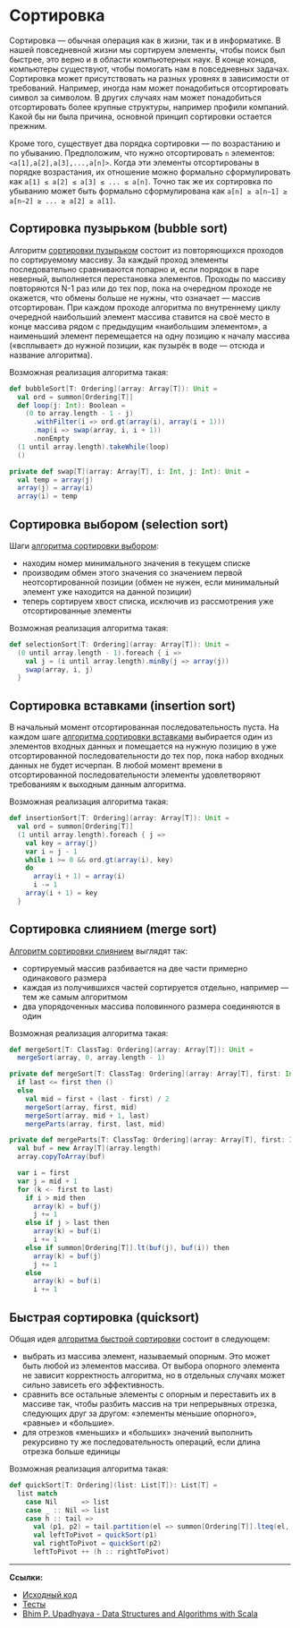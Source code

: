 # Сортировка

Сортировка — обычная операция как в жизни, так и в информатике.
В нашей повседневной жизни мы сортируем элементы, чтобы поиск был быстрее, это верно и в области компьютерных наук.
В конце концов, компьютеры существуют, чтобы помогать нам в повседневных задачах.
Сортировка может присутствовать на разных уровнях в зависимости от требований. 
Например, иногда нам может понадобиться отсортировать символ за символом. 
В других случаях нам может понадобиться отсортировать более крупные структуры, например профили компаний. 
Какой бы ни была причина, основной принцип сортировки остается прежним. 

Кроме того, существует два порядка сортировки — по возрастанию и по убыванию. 
Предположим, что нужно отсортировать `n` элементов: `<a[1],a[2],a[3],...,a[n]>`. 
Когда эти элементы отсортированы в порядке возрастания, 
их отношение можно формально сформулировать как `a[1] ≤ a[2] ≤ a[3] ≤ ... ≤ a[n]`. 
Точно так же их сортировка по убыванию может быть формально сформулирована 
как `a[n] ≥ a[n−1] ≥ a[n−2] ≥ ... ≥ a[2] ≥ a[1]`.


## Сортировка пузырьком (bubble sort)

Алгоритм [сортировки пузырьком](https://ru.wikipedia.org/wiki/%D0%A1%D0%BE%D1%80%D1%82%D0%B8%D1%80%D0%BE%D0%B2%D0%BA%D0%B0_%D0%BF%D1%83%D0%B7%D1%8B%D1%80%D1%8C%D0%BA%D0%BE%D0%BC) 
состоит из повторяющихся проходов по сортируемому массиву. 
За каждый проход элементы последовательно сравниваются попарно 
и, если порядок в паре неверный, выполняется перестановка элементов. 
Проходы по массиву повторяются N-1 раз или до тех пор, пока на очередном проходе не окажется, 
что обмены больше не нужны, что означает — массив отсортирован. 
При каждом проходе алгоритма по внутреннему циклу очередной наибольший элемент массива ставится 
на своё место в конце массива рядом с предыдущим «наибольшим элементом», 
а наименьший элемент перемещается на одну позицию к началу массива 
(«всплывает» до нужной позиции, как пузырёк в воде — отсюда и название алгоритма).

Возможная реализация алгоритма такая:

```scala
def bubbleSort[T: Ordering](array: Array[T]): Unit =
  val ord = summon[Ordering[T]]
  def loop(j: Int): Boolean =
    (0 to array.length - 1 - j)
      .withFilter(i => ord.gt(array(i), array(i + 1)))
      .map(i => swap(array, i, i + 1))
      .nonEmpty
  (1 until array.length).takeWhile(loop)
  ()

private def swap[T](array: Array[T], i: Int, j: Int): Unit =
  val temp = array(j)
  array(j) = array(i)
  array(i) = temp
```

## Сортировка выбором (selection sort)

Шаги [алгоритма сортировки выбором](https://ru.wikipedia.org/wiki/%D0%A1%D0%BE%D1%80%D1%82%D0%B8%D1%80%D0%BE%D0%B2%D0%BA%D0%B0_%D0%B2%D1%8B%D0%B1%D0%BE%D1%80%D0%BE%D0%BC):

- находим номер минимального значения в текущем списке
- производим обмен этого значения со значением первой неотсортированной позиции (обмен не нужен, если минимальный элемент уже находится на данной позиции)
- теперь сортируем хвост списка, исключив из рассмотрения уже отсортированные элементы

Возможная реализация алгоритма такая:

```scala
def selectionSort[T: Ordering](array: Array[T]): Unit =
  (0 until array.length - 1).foreach { i =>
    val j = (i until array.length).minBy(j => array(j))
    swap(array, i, j)
  }
```

## Сортировка вставками (insertion sort)

В начальный момент отсортированная последовательность пуста. 
На каждом шаге [алгоритма сортировки вставками](https://ru.wikipedia.org/wiki/%D0%A1%D0%BE%D1%80%D1%82%D0%B8%D1%80%D0%BE%D0%B2%D0%BA%D0%B0_%D0%B2%D1%81%D1%82%D0%B0%D0%B2%D0%BA%D0%B0%D0%BC%D0%B8)
выбирается один из элементов входных данных и помещается на нужную позицию в уже отсортированной последовательности до тех пор, 
пока набор входных данных не будет исчерпан. 
В любой момент времени в отсортированной последовательности элементы удовлетворяют требованиям к выходным данным алгоритма.

Возможная реализация алгоритма такая:

```scala
def insertionSort[T: Ordering](array: Array[T]): Unit =
  val ord = summon[Ordering[T]]
  (1 until array.length).foreach { j =>
    val key = array(j)
    var i = j - 1
    while i >= 0 && ord.gt(array(i), key)
    do
      array(i + 1) = array(i)
      i -= 1
    array(i + 1) = key
  }
```

## Сортировка слиянием (merge sort)

[Алгоритм сортировки слиянием](https://ru.wikipedia.org/wiki/%D0%A1%D0%BE%D1%80%D1%82%D0%B8%D1%80%D0%BE%D0%B2%D0%BA%D0%B0_%D1%81%D0%BB%D0%B8%D1%8F%D0%BD%D0%B8%D0%B5%D0%BC) выглядят так:

- сортируемый массив разбивается на две части примерно одинакового размера
- каждая из получившихся частей сортируется отдельно, например — тем же самым алгоритмом
- два упорядоченных массива половинного размера соединяются в один

Возможная реализация алгоритма такая:

```scala
def mergeSort[T: ClassTag: Ordering](array: Array[T]): Unit =
  mergeSort(array, 0, array.length - 1)

private def mergeSort[T: ClassTag: Ordering](array: Array[T], first: Int, last: Int): Unit =
  if last <= first then ()
  else
    val mid = first + (last - first) / 2
    mergeSort(array, first, mid)
    mergeSort(array, mid + 1, last)
    mergeParts(array, first, last, mid)

private def mergeParts[T: ClassTag: Ordering](array: Array[T], first: Int, last: Int, mid: Int): Unit =
  val buf = new Array[T](array.length)
  array.copyToArray(buf)

  var i = first
  var j = mid + 1
  for (k <- first to last)
    if i > mid then
      array(k) = buf(j)
      j += 1
    else if j > last then
      array(k) = buf(i)
      i += 1
    else if summon[Ordering[T]].lt(buf(j), buf(i)) then
      array(k) = buf(j)
      j += 1
    else
      array(k) = buf(i)
      i += 1
```

## Быстрая сортировка (quicksort)

Общая идея [алгоритма быстрой сортировки](https://ru.wikipedia.org/wiki/%D0%91%D1%8B%D1%81%D1%82%D1%80%D0%B0%D1%8F_%D1%81%D0%BE%D1%80%D1%82%D0%B8%D1%80%D0%BE%D0%B2%D0%BA%D0%B0) состоит в следующем:

- выбрать из массива элемент, называемый опорным. Это может быть любой из элементов массива. 
  От выбора опорного элемента не зависит корректность алгоритма, но в отдельных случаях может сильно зависеть его эффективность.
- сравнить все остальные элементы с опорным и переставить их в массиве так, чтобы разбить массив на три непрерывных отрезка, 
  следующих друг за другом: «элементы меньшие опорного», «равные» и «большие».
- для отрезков «меньших» и «больших» значений выполнить рекурсивно ту же последовательность операций, если длина отрезка больше единицы

Возможная реализация алгоритма такая:

```scala
def quickSort[T: Ordering](list: List[T]): List[T] =
  list match
    case Nil      => list
    case _ :: Nil => list
    case h :: tail =>
      val (p1, p2) = tail.partition(el => summon[Ordering[T]].lteq(el, h))
      val leftToPivot = quickSort(p1)
      val rightToPivot = quickSort(p2)
      leftToPivot ++ (h :: rightToPivot)
```


---

**Ссылки:**

- [Исходный код](https://gitflic.ru/project/artemkorsakov/scalabook/blob?file=examples%2Fsrc%2Fmain%2Fscala%2Falgorithms%2Fsort%2FSorting.scala&plain=1)
- [Тесты](https://gitflic.ru/project/artemkorsakov/scalabook/blob?file=examples%2Fsrc%2Ftest%2Fscala%2Falgorithms%2Fsort%2FSortingSuite.scala)
- [Bhim P. Upadhyaya - Data Structures and Algorithms with Scala](https://link.springer.com/book/10.1007/978-3-030-12561-5)
